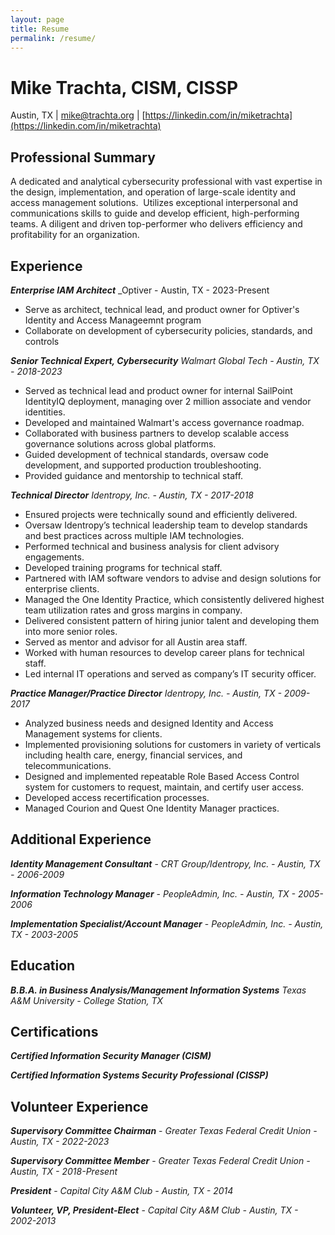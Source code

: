 ```yaml
---
layout: page
title: Resume
permalink: /resume/
---
```


Mike Trachta, CISM, CISSP
============
Austin, TX | mike@trachta.org | [https://linkedin.com/in/miketrachta](https://linkedin.com/in/miketrachta)


Professional Summary
-------------------

A dedicated and analytical cybersecurity professional with vast expertise in the design, implementation, and operation of large-scale identity and access management solutions.  Utilizes exceptional interpersonal and communications skills to guide and develop efficient, high-performing teams. A diligent and driven top-performer who delivers efficiency and profitability for an organization.


Experience
----------

***Enterprise IAM Architect***
_Optiver - Austin, TX - 2023-Present

- Serve as architect, technical lead, and product owner for Optiver's Identity and Access Manageemnt program
- Collaborate on development of cybersecurity policies, standards, and controls


***Senior Technical Expert, Cybersecurity***
_Walmart Global Tech - Austin, TX - 2018-2023_

- Served as technical lead and product owner for internal SailPoint IdentityIQ deployment, managing over 2 million associate and vendor identities.
- Developed and maintained Walmart's access governance roadmap.
- Collaborated with business partners to develop scalable access governance solutions across global platforms.
- Guided development of technical standards, oversaw code development, and supported production troubleshooting.
- Provided guidance and mentorship to technical staff.


***Technical Director***
_Identropy, Inc. - Austin, TX - 2017-2018_

- Ensured projects were technically sound and efficiently delivered.
- Oversaw Identropyʼs technical leadership team to develop standards and best practices across multiple IAM technologies.
- Performed technical and business analysis for client advisory engagements.
- Developed training programs for technical staff.
- Partnered with IAM software vendors to advise and design solutions for enterprise clients.
- Managed the One Identity Practice, which consistently delivered highest team utilization rates and gross margins in company.
- Delivered consistent pattern of hiring junior talent and developing them into more senior roles.
- Served as mentor and advisor for all Austin area staff.
- Worked with human resources to develop career plans for technical staff.
- Led internal IT operations and served as company’s IT security officer.


***Practice Manager/Practice Director***
_Identropy, Inc. - Austin, TX - 2009-2017_

- Analyzed business needs and designed Identity and Access Management systems for clients.
- Implemented provisioning solutions for customers in variety of verticals including health care, energy, financial services, and telecommunications.
- Designed and implemented repeatable Role Based Access Control system for customers to request, maintain, and certify user access.
- Developed access recertification processes.
- Managed Courion and Quest One Identity Manager practices.


Additional Experience
---------------------

***Identity Management Consultant*** - _CRT Group/Identropy, Inc. - Austin, TX - 2006-2009_

***Information Technology Manager*** - _PeopleAdmin, Inc. - Austin, TX - 2005-2006_

***Implementation Specialist/Account Manager*** - _PeopleAdmin, Inc. - Austin, TX - 2003-2005_


Education
---------

***B.B.A. in Business Analysis/Management Information Systems***
_Texas A&M University - College Station, TX_


Certifications
--------------

***Certified Information Security Manager (CISM)***

***Certified Information Systems Security Professional (CISSP)***


Volunteer Experience
------------

***Supervisory Committee Chairman*** - _Greater Texas Federal Credit Union - Austin, TX - 2022-2023_

***Supervisory Committee Member*** - _Greater Texas Federal Credit Union - Austin, TX - 2018-Present_

***President*** - _Capital City A&M Club - Austin, TX - 2014_

***Volunteer, VP, President-Elect*** - _Capital City A&M Club - Austin, TX - 2002-2013_

